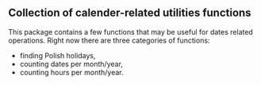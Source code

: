## Collection of calender-related utilities functions

This package contains a few functions that may be useful for dates related operations. Right now there are three categories of functions:

  * finding Polish holidays,
  * counting dates per month/year,
  * counting hours per month/year.
